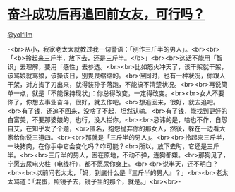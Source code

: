
#  [奋斗成功后再追回前女友，可行吗？](https://zhihu.com/questions/20494866)



[@yolfilm](https://zhihu.com/people/28bb2b6ff09a5072198351434ab2efff)

-&lt;br&gt;从小，我家老太太就教过我一句警语：「别作三斤半的男人」。&lt;br&gt;&lt;br&gt;「&lt;b&gt;拎起来三斤半，放下去，还是三斤半。&lt;/b&gt;」&lt;br&gt;&lt;br&gt;这话不能用「智识」去理解，要用「感性」去参透。&lt;br&gt;&lt;br&gt;比如怒火冲天了，该干架就干架，该骂娘就骂娘，该操该日，别畏畏缩缩的。&lt;br&gt;但同时，也有一种状况，你跟人干架，对方掏了刀出来，就得装孙子落跑，不能搞不清楚状况。&lt;br&gt;&lt;br&gt;再说简单一点，就是「不能保持现状」：你总得改变，一定得改变。&lt;br&gt;&lt;br&gt;女人不要你了，你想去事业奋斗，很好，就去作吧。&lt;br&gt;想追回来，很好，就去追吧。&lt;br&gt;有了钱，还追不回来，没啥了不起，坦然认输。&lt;br&gt;有了钱，能找到更好的白富美，不要那婆娘的，也行，没人拦你。&lt;br&gt;&lt;br&gt;忌讳的是，啥也不作，自怨自艾，在知乎发了个题，&lt;br&gt;匿名，抱怨抛弃你的那女人，然後，躲在一边看大家给你说三道四。&lt;br&gt;&lt;br&gt;那就是「三斤半的男人」。&lt;br&gt;&lt;br&gt;拎起来三斤半，一块猪肉，在你手中它会变化吗？咋可能？&lt;br&gt;所以，放下去时，它还是三斤半。&lt;br&gt;&lt;br&gt;三斤半的男人，困在原地，不动不弹，连狗都嫌。&lt;br&gt;那狗见了，宁愿去尿电火柱（电线杆），都不愿尿你身上。&lt;br&gt;&lt;br&gt;说半天，还不明白？&lt;br&gt;&lt;br&gt;以前问老太太，「妈，到底什么是『三斤半的男人』？」&lt;br&gt;&lt;br&gt;老太太骂道：「混蛋，照镜子去，镜子里的那个，就是。」&lt;br&gt;&lt;br&gt;-